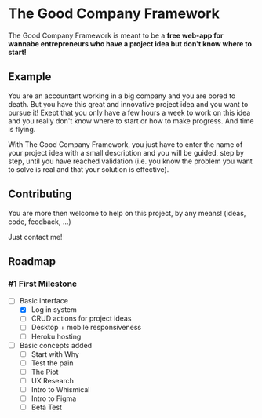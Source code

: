 # The Good Company Framework 

The Good Company Framework is meant to be a **free web-app for wannabe entrepreneurs who have a project idea but don't know where to start!**

## Example

You are an accountant working in a big company and you are bored to death. But you have this great and innovative project idea and you want to pursue it!
Exept that you only have a few hours a week to work on this idea and you really don't know where to start or how to make progress. And time is flying.

With The Good Company Framework, you just have to enter the name of your project idea with a small description and you will be guided, step by step, until you have reached validation (i.e. you know the problem you want to solve is real and that your solution is effective).

## Contributing

You are more then welcome to help on this project, by any means! (ideas, code, feedback, ...)

Just contact me!

## Roadmap

### #1 First Milestone

- [ ] Basic interface
  - [x] Log in system
  - [ ] CRUD actions for project ideas
  - [ ] Desktop + mobile responsiveness
  - [ ] Heroku hosting

- [ ] Basic concepts added
  - [ ] Start with Why
  - [ ] Test the pain
  - [ ] The Piot
  - [ ] UX Research
  - [ ] Intro to Whismical
  - [ ] Intro to Figma
  - [ ] Beta Test
